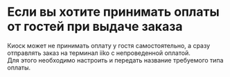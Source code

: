 # Если вы хотите принимать оплаты от гостей при выдаче заказа

Киоск может не принимать оплату у гостя самостоятельно, а сразу отправлять заказ на терминал iiko с непроведенной оплатой.\
Для этого необходимо настроить и передать название требуемого типа оплаты.

